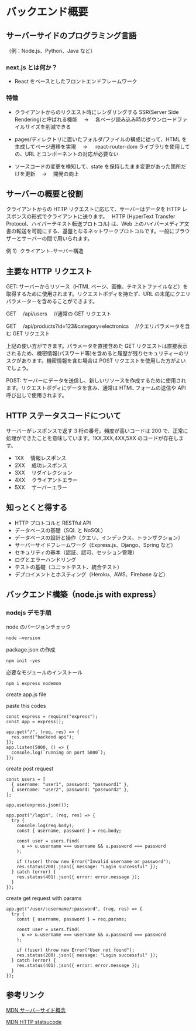 # バックエンド概要

## サーバーサイドのプログラミング言語

（例：Node.js、Python、Java など）

### next.js とは何か？

- React をベースとしたフロントエンドフレームワーク

### 特徴

- クライアントからのリクエスト時にレンダリングする SSR(Server Side Rendering)と呼ばれる機能　 → 　各ページ読み込み時のダウンロードファイルサイズを削減できる
- pages/ディレクトリに置いたフォルダ/ファイルの構成に従って、HTML を生成してページ遷移を実現　 → 　 react-router-dom ライブラリを使用しての、URL とコンポーネントの対応が必要ない

- ソースコードの変更を検知して、state を保持したまま変更があった箇所だけを更新　 → 　開発の向上

## サーバーの概要と役割

クライアントからの HTTP リクエストに応じて、サーバーはデータを HTTP レスポンスの形式でクライアントに送ります。　 HTTP (HyperText Transfer Protocol、ハイパーテキスト転送プロトコル) は、Web 上のハイパーメディア文書の転送を可能にする、基盤となるネットワークプロトコルです。一般にブラウザーとサーバーの間で用いられます。

例 1）クライアント-サーバー構造

## 主要な HTTP リクエスト

GET: サーバーからリソース（HTML ページ、画像、テキストファイルなど）を取得するために使用されます。リクエストボディを持たず、URL の末尾にクエリパラメーターを含めることができます。

GET 　/api/users 　//通常の GET リクエスト

GET 　/api/products?id=123&category=electronics 　//クエリパラメータを含む GET リクエスト

上記の使い方ができます。パラメータを直接含めた GET リクエストは直接表示されるため、機密情報(パスワード等)を含めると履歴が残りセキュリティーのリスクがあります。機密情報を含む場合は POST リクエストを使用した方がよいでしょう。

POST: サーバーにデータを送信し、新しいリソースを作成するために使用されます。リクエストボディにデータを含み、通常は HTML フォームの送信や API 呼び出しで使用されます。

## HTTP ステータスコードについて

サーバーがレスポンスで返す 3 桁の番号。頻度が高いコードは 200 で、正常に処理ができたことを意味しています。1XX,3XX,4XX,5XX のコードが存在します。

- 1XX 　情報レスポンス
- 2XX 　成功レスポンス
- 3XX 　リダイレクション
- 4XX 　クライアントエラー
- 5XX 　サーバーエラー

## 知っとくと得する

- HTTP プロトコルと RESTful API
- データベースの基礎（SQL と NoSQL）
- データベースの設計と操作（クエリ、インデックス、トランザクション）
- サーバーサイドフレームワーク（Express.js、Django、Spring など）
- セキュリティの基本（認証、認可、セッション管理）
- ログとエラーハンドリング
- テストの基礎（ユニットテスト、統合テスト）
- デプロイメントとホスティング（Heroku、AWS、Firebase など）

## バックエンド構築（node.js with express）

### nodejs デモ手順

node のバージョンチェック

```
node —version
```

package.json の作成

```
npm init -yes
```

必要なモジュールのインストール

```
npm i express nodemon
```

create app.js file

paste this codes

```
const express = require("express");
const app = express();

app.get("/", (req, res) => {
  res.send("backend api");
});
app.listen(5000, () => {
  console.log(`running on port 5000`);
});
```

create post request

```
const users = [
  { username: "user1", password: "password1" },
  { username: "user2", password: "password2" },
];

app.use(express.json());

app.post("/login", (req, res) => {
  try {
    console.log(req.body);
    const { username, password } = req.body;

    const user = users.find(
      u => u.username === username && u.password === password
    );

    if (!user) throw new Error("Invalid username or password");
    res.status(200).json({ message: "Login successful" });
  } catch (error) {
    res.status(401).json({ error: error.message });
  }
});
```

create get request with params

```
app.get("/user/:username/:password", (req, res) => {
  try {
    const { username, password } = req.params;

    const user = users.find(
      u => u.username === username && u.password === password
    );

    if (!user) throw new Error("User not found");
    res.status(200).json({ message: "Login successful" });
  } catch (error) {
    res.status(401).json({ error: error.message });
  }
});
```

## 参考リンク

[MDN サーバーサイド概念](https://developer.mozilla.org/ja/docs/Learn/Server-side/First_steps/Introduction)

[MDN HTTP statsucode](https://developer.mozilla.org/ja/docs/Web/HTTP/Status)
